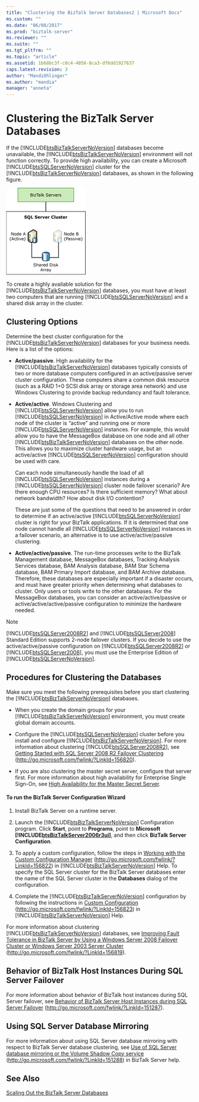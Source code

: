 ```yaml
---
title: "Clustering the BizTalk Server Databases2 | Microsoft Docs"
ms.custom: ""
ms.date: "06/08/2017"
ms.prod: "biztalk-server"
ms.reviewer: ""
ms.suite: ""
ms.tgt_pltfrm: ""
ms.topic: "article"
ms.assetid: 1b68bc3f-c0c4-4050-8ca3-df6dd1927637
caps.latest.revision: 3
author: "MandiOhlinger"
ms.author: "mandia"
manager: "anneta"
---
```

# Clustering the BizTalk Server Databases
If the [!INCLUDE[btsBizTalkServerNoVersion](../includes/btsbiztalkservernoversion-md.md)] databases become unavailable, the [!INCLUDE[btsBizTalkServerNoVersion](../includes/btsbiztalkservernoversion-md.md)] environment will not function correctly. To provide high availability, you can create a Microsoft [!INCLUDE[btsSQLServerNoVersion](../includes/btssqlservernoversion-md.md)] cluster for the [!INCLUDE[btsBizTalkServerNoVersion](../includes/btsbiztalkservernoversion-md.md)] databases, as shown in the following figure.  
  
 ![BizTalk Server Database Tier](../core/media/tdi-highava-sqlcluster.gif "TDI_HighAva_SQLCluster")  
  
 To create a highly available solution for the [!INCLUDE[btsBizTalkServerNoVersion](../includes/btsbiztalkservernoversion-md.md)] databases, you must have at least two computers that are running [!INCLUDE[btsSQLServerNoVersion](../includes/btssqlservernoversion-md.md)] and a shared disk array in the cluster.  
  
## Clustering Options  
 Determine the best cluster configuration for the [!INCLUDE[btsBizTalkServerNoVersion](../includes/btsbiztalkservernoversion-md.md)] databases for your business needs. Here is a list of the options:  
  
-   **Active/passive**. High availability for the [!INCLUDE[btsBizTalkServerNoVersion](../includes/btsbiztalkservernoversion-md.md)] databases typically consists of two or more database computers configured in an active/passive server cluster configuration. These computers share a common disk resource (such as a RAID 1+0 SCSI disk array or storage area network) and use Windows Clustering to provide backup redundancy and fault tolerance.  
  
-   **Active/active**. Windows Clustering and [!INCLUDE[btsSQLServerNoVersion](../includes/btssqlservernoversion-md.md)] allow you to run [!INCLUDE[btsSQLServerNoVersion](../includes/btssqlservernoversion-md.md)] in Active/Active mode where each node of the cluster is “active” and running one or more [!INCLUDE[btsSQLServerNoVersion](../includes/btssqlservernoversion-md.md)] instances. For example, this would allow you to have the MessageBox database on one node and all other [!INCLUDE[btsBizTalkServerNoVersion](../includes/btsbiztalkservernoversion-md.md)] databases on the other node. This allows you to maximize cluster hardware usage, but an active/active [!INCLUDE[btsSQLServerNoVersion](../includes/btssqlservernoversion-md.md)] configuration should be used with care.  
  
     Can each node simultaneously handle the load of all [!INCLUDE[btsSQLServerNoVersion](../includes/btssqlservernoversion-md.md)] instances during a [!INCLUDE[btsSQLServerNoVersion](../includes/btssqlservernoversion-md.md)] cluster node failover scenario? Are there enough CPU resources? Is there sufficient memory? What about network bandwidth? How about disk I/O contention?  
  
     These are just some of the questions that need to be answered in order to determine if an active/active [!INCLUDE[btsSQLServerNoVersion](../includes/btssqlservernoversion-md.md)] cluster is right for your BizTalk applications. If it is determined that one node cannot handle all [!INCLUDE[btsSQLServerNoVersion](../includes/btssqlservernoversion-md.md)] instances in a failover scenario, an alternative is to use active/active/passive clustering.  
  
-   **Active/active/passive**. The run-time processes write to the BizTalk Management database, MessageBox databases, Tracking Analysis Services database, BAM Analysis database, BAM Star Schema database, BAM Primary Import database, and BAM Archive database. Therefore, these databases are especially important if a disaster occurs, and must have greater priority when determining what databases to cluster. Only users or tools write to the other databases. For the MessageBox databases, you can consider an active/active/passive or active/active/active/passive configuration to minimize the hardware needed.  
  
> [!NOTE]  
>  [!INCLUDE[btsSQLServer2008R2](../includes/btssqlserver2008r2-md.md)] and [!INCLUDE[btsSQLServer2008](../includes/btssqlserver2008-md.md)] Standard Edition supports 2-node failover clusters. If you decide to use the active/active/passive configuration on [!INCLUDE[btsSQLServer2008R2](../includes/btssqlserver2008r2-md.md)] or [!INCLUDE[btsSQLServer2008](../includes/btssqlserver2008-md.md)], you must use the Enterprise Edition of [!INCLUDE[btsSQLServerNoVersion](../includes/btssqlservernoversion-md.md)].  
  
## Procedures for Clustering the Databases  
 Make sure you meet the following prerequisites before you start clustering the [!INCLUDE[btsBizTalkServerNoVersion](../includes/btsbiztalkservernoversion-md.md)] databases.  
  
-   When you create the domain groups for your [!INCLUDE[btsBizTalkServerNoVersion](../includes/btsbiztalkservernoversion-md.md)] environment, you must create global domain accounts.  
  
-   Configure the [!INCLUDE[btsSQLServerNoVersion](../includes/btssqlservernoversion-md.md)] cluster before you install and configure [!INCLUDE[btsBizTalkServerNoVersion](../includes/btsbiztalkservernoversion-md.md)]. For more information about clustering [!INCLUDE[btsSQLServer2008R2](../includes/btssqlserver2008r2-md.md)], see [Getting Started with SQL Server 2008 R2 Failover Clustering](http://go.microsoft.com/fwlink/?LinkId=156820) (http://go.microsoft.com/fwlink/?LinkId=156820).  
  
-   If you are also clustering the master secret server, configure that server first. For more information about high availability for Enterprise Single Sign-On, see [High Availability for the Master Secret Server](../technical-guides/high-availability-for-the-master-secret-server.md).  
  
#### To run the BizTalk Server Configuration Wizard  
  
1.  Install BizTalk Server on a runtime server.  
  
2.  Launch the [!INCLUDE[btsBizTalkServerNoVersion](../includes/btsbiztalkservernoversion-md.md)] Configuration program. Click **Start**, point to **Programs**, point to **Microsoft [!INCLUDE[btsBizTalkServer2006r3ui](../includes/btsbiztalkserver2006r3ui-md.md)]**, and then click **BizTalk Server Configuration**.  
  
3.  To apply a custom configuration, follow the steps in [Working with the Custom Configuration Manager](http://go.microsoft.com/fwlink/?LinkId=156822) (http://go.microsoft.com/fwlink/?LinkId=156822) in [!INCLUDE[btsBizTalkServerNoVersion](../includes/btsbiztalkservernoversion-md.md)] Help. To specify the SQL Server cluster for the BizTalk Server databases enter the name of the SQL Server cluster in the **Databases** dialog of the configuration.  
  
4.  Complete the [!INCLUDE[btsBizTalkServerNoVersion](../includes/btsbiztalkservernoversion-md.md)] configuration by following the instructions in [Custom Configuration](http://go.microsoft.com/fwlink/?LinkId=156823) (http://go.microsoft.com/fwlink/?LinkId=156823) in [!INCLUDE[btsBizTalkServerNoVersion](../includes/btsbiztalkservernoversion-md.md)] Help.  
  
 For more information about clustering [!INCLUDE[btsBizTalkServerNoVersion](../includes/btsbiztalkservernoversion-md.md)] databases, see [Improving Fault Tolerance in BizTalk Server by Using a Windows Server 2008 Failover Cluster or Windows Server 2003 Server Cluster](http://go.microsoft.com/fwlink/?LinkId=156819) (http://go.microsoft.com/fwlink/?LinkId=156819).  
  
## Behavior of BizTalk Host Instances During SQL Server Failover  
 For more information about behavior of BizTalk host instances during SQL Server failover, see [Behavior of BizTalk Server Host Instances during SQL Server Failover](http://go.microsoft.com/fwlink/?LinkId=151287) (http://go.microsoft.com/fwlink/?LinkId=151287).  
  
## Using SQL Server Database Mirroring  
 For more information about using SQL Server database mirroring with respect to BizTalk Server database clustering, see [Use of SQL Server database mirroring or the Volume Shadow Copy service](http://go.microsoft.com/fwlink/?LinkId=151288) (http://go.microsoft.com/fwlink/?LinkId=151288) in BizTalk Server help.  
  
## See Also  
 [Scaling Out the BizTalk Server Databases](../technical-guides/scaling-out-the-biztalk-server-databases.md)
